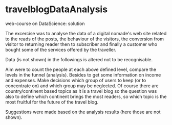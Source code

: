 # travelblogDataAnalysis
web-course on DataScience: solution

The excercise was to analyse the data of a digital nomade's web site related to the reads of the posts, the behaviour of the visitors, the conversion from visitor to returning reader then to subscriber and finally a customer who bought some of the services offered by the traveller.

Data (is not shown) in the followings is altered not to be recognisable.

Aim were to count the people at each above defined level, compare the levels in the funnel (analysis).
Besides to get some information on income and expenses.
Make decisions which group of users to keep (or to concentrate on) and which group may be neglected.
Of course there are country/continent based topics as it is a travel blog so the question was also to define which continent brings the most readers, so which topic is the most fruitful for the future of the travel blog.

Suggestions were made based on the analysis results (here those are not shown).
